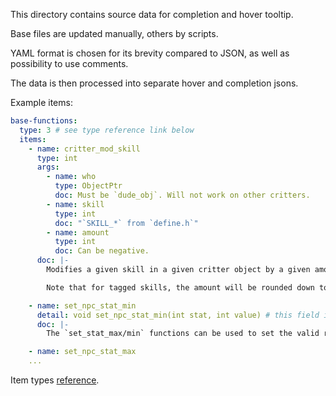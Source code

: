 This directory contains source data for completion and hover tooltip.

Base files are updated manually, others by scripts.

YAML format is chosen for its brevity compared to JSON, as well as possibility to use comments.

The data is then processed into separate hover and completion jsons.

Example items:

```yaml
base-functions:
  type: 3 # see type reference link below
  items:
    - name: critter_mod_skill
      type: int
      args:
        - name: who
          type: ObjectPtr
          doc: Must be `dude_obj`. Will not work on other critters.
        - name: skill
          type: int
          doc: "`SKILL_*` from `define.h`"
        - name: amount
          type: int
          doc: Can be negative.
      doc: |-
        Modifies a given skill in a given critter object by a given amount.

        Note that for tagged skills, the amount will be rounded down to the closest even number.

    - name: set_npc_stat_min
      detail: void set_npc_stat_min(int stat, int value) # this field is deprecated. It still works, but is is preferable to define type and args list as above.
      doc: |-
        The `set_stat_max/min` functions can be used to set the valid ranges on stats. Values returned by `get_current_stat` will be clamped to this range. The `set_pc_` function only affects the player, the `set_npc_` functions only affects other critters, and the `set_` functions affects both.

    - name: set_npc_stat_max
    ...
```

Item types [reference](#https://docs.microsoft.com/en-us/dotnet/api/microsoft.visualstudio.languageserver.protocol.completionitemkind?view=visualstudiosdk-2017).
